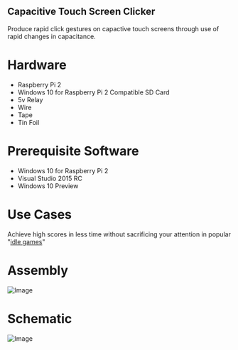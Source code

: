 ## Capacitive Touch Screen Clicker ##
Produce rapid click gestures on capactive touch screens through use of rapid changes in capacitance.

# Hardware #
- Raspberry Pi 2
- Windows 10 for Raspberry Pi 2 Compatible SD Card
- 5v Relay 
- Wire
- Tape
- Tin Foil
 

# Prerequisite Software #
- Windows 10 for Raspberry Pi 2
- Visual Studio 2015 RC
- Windows 10 Preview


# Use Cases #
Achieve high scores in less time without sacrificing your attention in popular "[idle games](https://en.wikipedia.org/wiki/Incremental_game)"

# Assembly #
![Image](https://github.com/toolboc/CapacitiveTouchScreenClicker/blob/master/Assets/assembly.PNG)

# Schematic #
![Image](https://github.com/toolboc/CapacitiveTouchScreenClicker/blob/master/Assets/schematic.PNG)
